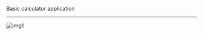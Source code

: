Basic calculator application

----------------------------------------------------------------------------------------------

![img1](https://user-images.githubusercontent.com/84733676/193442150-89f8480c-edf4-4dc3-90b2-d1e0e7afb909.png)
